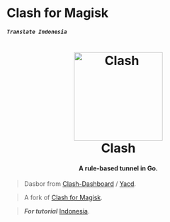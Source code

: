# Clash for Magisk
***`Translate Indonesia`***
<h1 align="center">
  <img src="https://github.com/Dreamacro/clash/raw/master/docs/logo.png" alt="Clash" width="200">
  <br>Clash<br>
</h1>

<h4 align="center">A rule-based tunnel in Go.</h4>

>Dasbor from [Clash-Dashboard](https://github.com/Dreamacro/clash-dashboard) / [Yacd](https://github.com/haishanh/yacd).

>A fork of [Clash for Magisk](https://github.com/kalasutra/Clash_For_Magisk).

>***For tutorial*** [Indonesia](https://telegra.ph/𝓒𝓵𝓪𝓼𝓱𝓕𝓸𝓻𝓜𝓪𝓰𝓲𝓼𝓴-11-28). 
